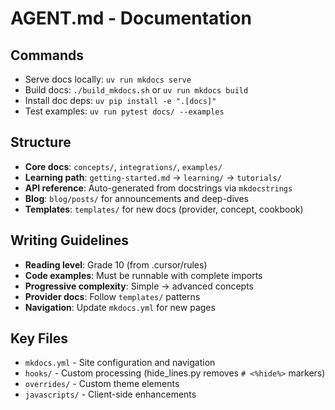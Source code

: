 # AGENT.md - Documentation

## Commands
- Serve docs locally: `uv run mkdocs serve`
- Build docs: `./build_mkdocs.sh` or `uv run mkdocs build`
- Install doc deps: `uv pip install -e ".[docs]"`
- Test examples: `uv run pytest docs/ --examples`

## Structure
- **Core docs**: `concepts/`, `integrations/`, `examples/`
- **Learning path**: `getting-started.md` → `learning/` → `tutorials/`
- **API reference**: Auto-generated from docstrings via `mkdocstrings`
- **Blog**: `blog/posts/` for announcements and deep-dives
- **Templates**: `templates/` for new docs (provider, concept, cookbook)

## Writing Guidelines
- **Reading level**: Grade 10 (from .cursor/rules)
- **Code examples**: Must be runnable with complete imports
- **Progressive complexity**: Simple → advanced concepts
- **Provider docs**: Follow `templates/` patterns
- **Navigation**: Update `mkdocs.yml` for new pages

## Key Files
- `mkdocs.yml` - Site configuration and navigation
- `hooks/` - Custom processing (hide_lines.py removes `# <%hide%>` markers)
- `overrides/` - Custom theme elements
- `javascripts/` - Client-side enhancements

